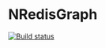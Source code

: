# NRedisGraph

[![Build status](https://ci.appveyor.com/api/projects/status/ouat19g1rol9rq8x/branch/master?svg=true)](https://ci.appveyor.com/project/tombatron/nredisgraph/branch/master)